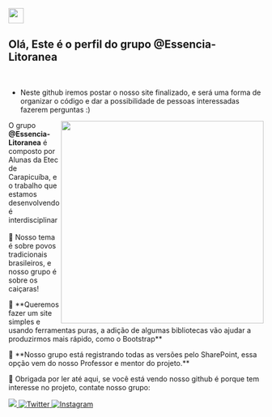 
<img src="https://github.com/iampavangandhi/iampavangandhi/blob/master/gifs/Hi.gif" width="30px"/> <h2>Olá, Este é o perfil do grupo @Essencia-Litoranea </h2>
 

<br>

- Neste github iremos postar o nosso site finalizado, e será uma forma de organizar o código e dar a possibilidade de pessoas interessadas fazerem perguntas :)

<img src="https://github.com/Essencia-Litoranea/Essencia-Litoranea/assets/148976823/2ee9b2aa-8cd6-41b0-b45f-b4802497a858" min-width="400px" max-width="400px" width="400px" align="right"/>

<p width="300px" align="left"> 
  O grupo <strong>@Essencia-Litoranea</strong> é composto por Alunas da Etec de Carapicuíba, 
  e o trabalho que estamos desenvolvendo é interdisciplinar<br><br>
 🪼 Nosso tema é sobre povos tradicionais brasileiros, e nosso grupo é sobre os caiçaras!
</p>

<p align="left">
  🪸 **Queremos fazer um site simples e usando ferramentas puras, a adição de algumas bibliotecas vão ajudar a produzirmos mais rápido, como o Bootstrap**
</p>

<p align="left">
  🐚 **Nosso grupo está registrando todas as versões pelo SharePoint, essa opção vem do nosso Professor e mentor do projeto.**
</p>

<p align="left">
  🦑 Obrigada por ler até aqui, se você está vendo nosso github é porque tem interesse no projeto, contate nosso grupo:
</p>

<p align="left">
  <a href="mailto:essenciacaicara.2308@gmail.com?subject=Tenho uma dúvida sobre o projeto!">
  <img src="https://img.shields.io/badge/-Gmail-FF0000?style=flat-square&labelColor=FF0000&logo=gmail&logoColor=white" alt"Email"/>
  </a>

  <a href="SEU_LINK_DO_TWITTER" alt="Twitter">
  <img src="https://img.shields.io/badge/-Twitter-1DA1F2?style=flat-square&labelColor=1DA1F2&logo=twitter&logoColor=white" alt="Twitter"/>
</a>


  <a href="#" alt="Instagram">
  <img src="https://img.shields.io/badge/-Instagram-DF0174?style=flat-square&labelColor=DF0174&logo=instagram&logoColor=white" alt="Instagram"/></a>
</p>

<!---
Essencia-Litoranea/Essencia-Litoranea is a ✨ special ✨ repository because its `README.md` (this file) appears on your GitHub profile.
You can click the Preview link to take a look at your changes.
--->
